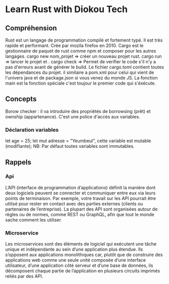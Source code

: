 # Learn Rust with Diokou Tech 
## Compréhension 
Rust est un langage de programmation compilé et fortement typé. Il est très rapide et performant. Crée par mozila firefox en 2010.
Cargo est le gestionnaire de paquet de rust comme npm et composer pour les autres langages.
cargo new nom_projet => créer un nouveau projet rust.
cargo run => lancer le projet et .
cargo check => Permet de verifier le code s'il n'y a pas d'erreurs avant de générer le build.
Le fichier cargo.toml contient toutes les dépendances du projet. il similaire a pom.xml pour celui qui vient de l'univers java et de package.json si vous venez du monde JS.
La fonction main est la fonction spéciale c'est toujour le premier code qui s'éxécute.
## Concepts
Borow checker : il va introduire des propriétés de borrowsing (prêt) et ownship (appartenance). C'est une police d'accès aux variables. 

### Déclaration variables
let age = 25;
let mut adresse = "Yeumbeul", cette variable est mutable (modifiante);
NB: Par défaut toutes variables sont immutables.
## Rappels
### Api 

L’API (interface de programmation d’applications) définit la manière dont deux logiciels peuvent se connecter et communiquer entre eux via leurs points de terminaison. Par exemple, votre travail sur les API pourrait être utilisé pour rester en contact avec des parties externes (clients ou partenaires de l’entreprise). La plupart des API sont organisées autour de règles ou de normes, comme REST ou GraphQL, afin que tout le monde sache comment les utiliser.

### Microservice 

Les microservices sont des éléments de logiciel qui exécutent une tâche unique et indépendante au sein d’une application plus étendue. Ils s’opposent aux applications monolithiques car, plutôt que de construire des applications web comme une seule unité composée d’une interface utilisateur, d’une application côté serveur et d’une base de données, ils décomposent chaque partie de l’application en plusieurs circuits imprimés reliés par des API.